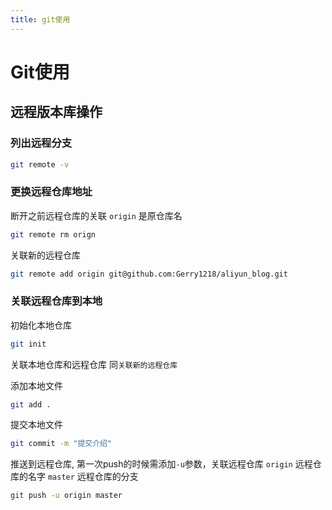 ```yaml
---
title: git使用
---
```


# Git使用

## 远程版本库操作

### 列出远程分支
```bash
git remote -v
```

### 更换远程仓库地址
断开之前远程仓库的关联 `origin` 是原仓库名
```bash
git remote rm orign
```

关联新的远程仓库
```bash
git remote add origin git@github.com:Gerry1218/aliyun_blog.git 
```

### 关联远程仓库到本地
初始化本地仓库
```bash
git init 
```

关联本地仓库和远程仓库
同`关联新的远程仓库`

添加本地文件
```bash
git add .
```

提交本地文件
```bash
git commit -m "提交介绍"
```

推送到远程仓库, 第一次push的时候需添加`-u`参数，关联远程仓库
`origin` 远程仓库的名字
`master` 远程仓库的分支
```bash
git push -u origin master
```


